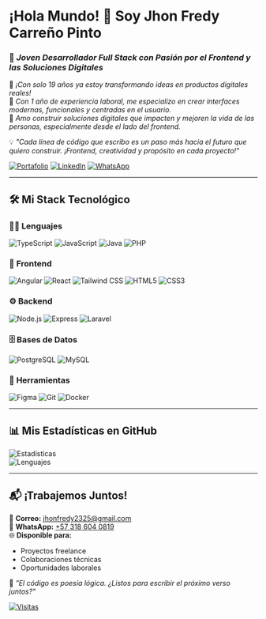 # ¡Hola Mundo! 👋 Soy Jhon Fredy Carreño Pinto  

### 🧠 *Joven Desarrollador Full Stack con Pasión por el Frontend y las Soluciones Digitales*  

🎉 *¡Con solo 19 años ya estoy transformando ideas en productos digitales reales!*  
💼 *Con 1 año de experiencia laboral, me especializo en crear interfaces modernas, funcionales y centradas en el usuario.*  
🎯 *Amo construir soluciones digitales que impacten y mejoren la vida de las personas, especialmente desde el lado del frontend.*  

💡 *"Cada línea de código que escribo es un paso más hacia el futuro que quiero construir. ¡Frontend, creatividad y propósito en cada proyecto!"*  

[![Portafolio](https://img.shields.io/badge/-🚀_Portafolio-FF7139?style=for-the-badge&logo=GoogleChrome&logoColor=white)](https://tu-portafolio.com)
[![LinkedIn](https://img.shields.io/badge/-💼_LinkedIn-0A66C2?style=for-the-badge&logo=LinkedIn&logoColor=white)](www.linkedin.com/in/jhon-carreño-468194211)
[![WhatsApp](https://img.shields.io/badge/-📱_WhatsApp-25D366?style=for-the-badge&logo=WhatsApp&logoColor=white)](https://wa.me/573186040819)

---

## 🛠️ **Mi Stack Tecnológico**  

### 👨‍💻 **Lenguajes**  
![TypeScript](https://img.shields.io/badge/-TypeScript-3178C6?style=flat-square&logo=typescript&logoColor=white)
![JavaScript](https://img.shields.io/badge/-JavaScript-F7DF1E?style=flat-square&logo=javascript&logoColor=black)
![Java](https://img.shields.io/badge/-Java-007396?style=flat-square&logo=openjdk&logoColor=white)
![PHP](https://img.shields.io/badge/-PHP-777BB4?style=flat-square&logo=php&logoColor=white)

### 🎨 **Frontend**  
![Angular](https://img.shields.io/badge/-Angular-DD0031?style=flat-square&logo=angular&logoColor=white)
![React](https://img.shields.io/badge/-React-61DAFB?style=flat-square&logo=react&logoColor=black)
![Tailwind CSS](https://img.shields.io/badge/-TailwindCSS-38B2AC?style=flat-square&logo=tailwind-css&logoColor=white)
![HTML5](https://img.shields.io/badge/-HTML5-E34F26?style=flat-square&logo=html5&logoColor=white)
![CSS3](https://img.shields.io/badge/-CSS3-1572B6?style=flat-square&logo=css3&logoColor=white)

### ⚙️ **Backend**  
![Node.js](https://img.shields.io/badge/-Node.js-339933?style=flat-square&logo=node.js&logoColor=white)
![Express](https://img.shields.io/badge/-Express-000000?style=flat-square&logo=express&logoColor=white)
![Laravel](https://img.shields.io/badge/-Laravel-FF2D20?style=flat-square&logo=laravel&logoColor=white)

### 🗄️ **Bases de Datos**  
![PostgreSQL](https://img.shields.io/badge/-PostgreSQL-4169E1?style=flat-square&logo=postgresql&logoColor=white)
![MySQL](https://img.shields.io/badge/-MySQL-4479A1?style=flat-square&logo=mysql&logoColor=white)

### 🔧 **Herramientas**  
![Figma](https://img.shields.io/badge/-Figma-F24E1E?style=flat-square&logo=figma&logoColor=white)
![Git](https://img.shields.io/badge/-Git-F05032?style=flat-square&logo=git&logoColor=white)
![Docker](https://img.shields.io/badge/-Docker-2496ED?style=flat-square&logo=docker&logoColor=white)

---

## 📊 **Mis Estadísticas en GitHub**  

![Estadísticas](https://github-readme-stats.vercel.app/api?username=JhonSsShell&show_icons=true&theme=radical&hide_border=true&include_all_commits=true)  
![Lenguajes](https://github-readme-stats.vercel.app/api/top-langs/?username=JhonSsShell&layout=compact&theme=radical&hide_border=true)

---

## 📬 **¡Trabajemos Juntos!**  

💌 **Correo:** [jhonfredy2325@gmail.com](mailto:jhonfredy2325@gmail.com)  
📱 **WhatsApp:** [+57 318 604 0819](https://wa.me/573186040819)  
🌐 **Disponible para:**  
- Proyectos freelance  
- Colaboraciones técnicas  
- Oportunidades laborales  

🌟 *"El código es poesía lógica. ¿Listos para escribir el próximo verso juntos?"*  

[![Visitas](https://visitor-badge.laobi.icu/badge?page_id=JhonSsShell.JhonSsShell)](https://github.com/JhonSsShell)
